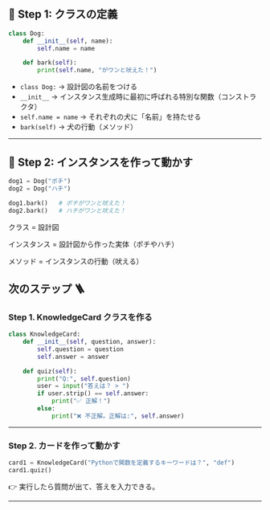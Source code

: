 ## 🐶 Step 1: クラスの定義

```python
class Dog:
    def __init__(self, name):
        self.name = name

    def bark(self):
        print(self.name, "がワンと吠えた！")
```

* `class Dog:` → 設計図の名前をつける
* `__init__` → インスタンス生成時に最初に呼ばれる特別な関数（コンストラクタ）
* `self.name = name` → それぞれの犬に「名前」を持たせる
* `bark(self)` → 犬の行動（メソッド）

---

## 🐾 Step 2: インスタンスを作って動かす

```python
dog1 = Dog("ポチ")
dog2 = Dog("ハチ")

dog1.bark()   # ポチがワンと吠えた！
dog2.bark()   # ハチがワンと吠えた！
```
クラス = 設計図

インスタンス = 設計図から作った実体（ポチやハチ）

メソッド = インスタンスの行動（吠える）


## 次のステップ 🪜


### Step 1. KnowledgeCard クラスを作る

```python
class KnowledgeCard:
    def __init__(self, question, answer):
        self.question = question
        self.answer = answer

    def quiz(self):
        print("Q:", self.question)
        user = input("答えは？ > ")
        if user.strip() == self.answer:
            print("✅ 正解！")
        else:
            print("❌ 不正解。正解は:", self.answer)
```

---

### Step 2. カードを作って動かす

```python
card1 = KnowledgeCard("Pythonで関数を定義するキーワードは？", "def")
card1.quiz()
```

👉 実行したら質問が出て、答えを入力できる。

---

